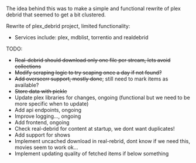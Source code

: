The idea behind this was to make a simple and functional rewrite of plex debrid that seemed to get a bit clustered.

Rewrite of plex_debrid project, limited functionality:
- Services include: plex, mdblist, torrentio and realdebrid

TODO:
- ~~Real-debrid should download only one file per stream, lets avoid collections~~
- ~~Modify scraping logic to try scaping once a day if not found?~~
- ~~Add overseerr support, mostly done~~; still need to mark items as available?
- ~~Store data with pickle~~
- Update plex libraries for changes, ongoing (functional but we need to be more specific when to update)
- Add api endpoints, ongoing
- Improve logging..., ongoing
- Add frontend, ongoing
- Check real-debrid for content at startup, we dont want duplicates!
- Add support for shows
- Implement uncached download in real-rebrid, dont know if we need this, movies seem to work ok...
- Implement updating quality of fetched items if below something
